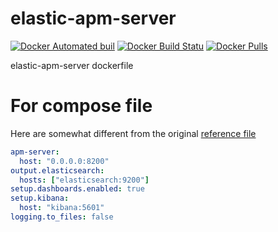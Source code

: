 # elastic-apm-server

[![Docker Automated buil](https://img.shields.io/docker/automated/playdingnow/elastic-apm-server.svg?style=flat-square)](https://hub.docker.com/r/playdingnow/elastic-apm-server/)
[![Docker Build Statu](https://img.shields.io/docker/build/playdingnow/elastic-apm-server.svg?style=flat-square)](https://hub.docker.com/r/playdingnow/elastic-apm-server/builds/)
[![Docker Pulls](https://img.shields.io/docker/pulls/playdingnow/elastic-apm-server.svg?style=flat-square)](https://hub.docker.com/r/playdingnow/elastic-apm-server)

elastic-apm-server dockerfile

# For compose file

Here are somewhat different from the original [reference file](https://github.com/elastic/apm-server/blob/master/apm-server.reference.yml)

```yml
apm-server:
  host: "0.0.0.0:8200"
output.elasticsearch:
  hosts: ["elasticsearch:9200"]
setup.dashboards.enabled: true
setup.kibana:
  host: "kibana:5601"
logging.to_files: false
```